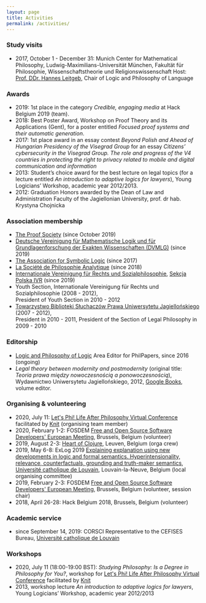 ```yaml
---
layout: page
title: Activities
permalink: /activities/
---
```


### Study visits

- 2017, October 1 - December 31: Munich Center for Mathematical Philosophy, Ludwig-Maximilians-Universität München, Fakultät für Philosophie, Wissenschaftstheorie und Religionswissenschaft
   Host: [Prof. DDr. Hannes Leitgeb](https://www.mcmp.philosophie.uni-muenchen.de/about/setting/chair_logic_lang/index.html), Chair of Logic and Philosophy of Language

### Awards

- 2019: 1st place in the category _Credible, engaging media_ at Hack Belgium 2019 (team).
- 2018: Best Poster Award, Workshop on Proof Theory and its Applications (Gent), for a poster entitled _Focused proof systems and their automatic generation_.
- 2017: 1st place award in an essay contest _Beyond Polish and Ahead of Hungarian Presidency of the Visegrad Group_ for an essay _Citizens’ cybersecurity in the Visegrad Group. The role and progress of the V4 countries in protecting the right to privacy related to mobile and digital communication and information_
- 2013: Student’s choice award for the best lecture on legal topics (for a lecture entitled _An introduction to adaptive logics for lawyers_), Young Logicians’ Workshop, academic year 2012/2013.
- 2012: Graduation Honors awarded by the Dean of Law and Administration Faculty of the Jagiellonian University, prof. dr hab. Krystyna Chojnicka


### Association membership

- [The Proof Society](https://www.proofsociety.org/) (since October 2019)
- [Deutsche Vereinigung für Mathematische Logik und für Grundlagenforschung der Exakten Wissenschaften (DVMLG)](https://www.math.uni-hamburg.de/home/loewe/DVMLG/index.html) (since 2019)
- [The Association for Symbolic Logic](https://aslonline.org/) (since 2017)
- [La Société de Philosophie Analytique](https://sopha.univ-paris1.fr/) (since 2018)
- [Internationale Vereinigung für Rechts und Sozialphilosophie](https://elibrary.steiner-verlag.de/journal/arsp), [Sekcja Polska IVR](http://ivr.org.pl/) (since 2019)
- Youth Section, Internationale Vereinigung für Rechts und Sozialphilosophie  (2008 - 2012),     
  President of Youth Section in 2010 - 2012
- [Towarzystwo Biblioteki Słuchaczów Prawa Uniwersytetu Jagiellońskiego](http://www.tbsp.wpia.uj.edu.pl/) (2007 - 2012),  
  President in 2010 - 2011, President of the Section of Legal Philosophy in 2009 - 2010 

### Editorship

- [Logic and Philosophy of Logic](https://philpapers.org/browse/logic-and-philosophy-of-logic) Area Editor for PhilPapers, since 2016 (ongoing)
- _Legal theory between modernity and postmodernity_ (original title: _Teoria prawa między nowoczesnością a ponowoczesnością_), Wydawnictwo Uniwersytetu Jagiellońskiego, 2012, [Google Books](https://books.google.be/books?id=3x2mCwAAQBAJ&printsec=frontcover), volume editor.

### Organising & volunteering

- 2020, July 11: [Let's Phi! Life After Philosophy Virtual Conference](https://knit.works/letsphi/) facilitated by [Knit](https://knit.works/) (organising team member)  
- 2020, February 1-2: FOSDEM [Free and Open Source Software Developers' European Meeting](https://archive.fosdem.org/2020/), Brussels, Belgium (volunteer)  
- 2019, August 2-3: [Heart of Clojure](https://heartofclojure.eu/), Leuven, Belgium (orga crew)  
- 2019, May 6-8: ExLog 2019 [Explaining explanation using new developments in logic and formal semantics. Hyperintensionality, relevance, counterfactuals, grounding and truth-maker semantics](https://sites.google.com/view/exlog2019), [Université catholique de Louvain](https://uclouvain.be/fr/index.html), Louvain-la-Neuve, Belgium (local organising committee)  
- 2019, February 2-3: FOSDEM [Free and Open Source Software Developers' European Meeting](https://archive.fosdem.org/2019/), Brussels, Belgium (volunteer, session chair)  
- 2018, April 26-28: Hack Belgium 2018, Brussels, Belgium (volunteer)

### Academic service

- since September 14, 2019: CORSCI Representative to the CEFISES Bureau, [Université catholique de Louvain](https://uclouvain.be/fr/index.html)  

### Workshops

- 2020, July 11 (18:00-19:00 BST): _Studying Philosophy: Is a Degree in Philosophy for You?_, workshop for [Let's Phi! Life After Philosophy Virtual Conference](https://knit.works/letsphi/) facilitated by [Knit](https://knit.works/)  
- 2013, workshop lecture _An introduction to adaptive logics for lawyers_, Young Logicians’ Workshop, academic year 2012/2013  


